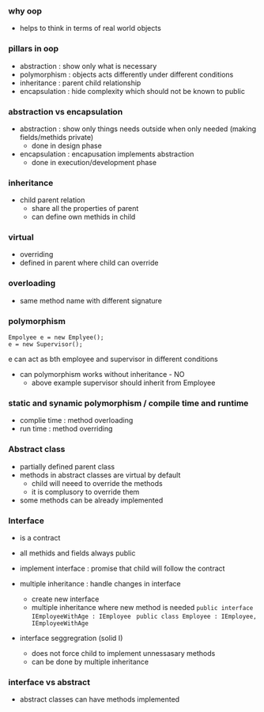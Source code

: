 ### why oop
- helps to think in terms of real world objects

### pillars in oop
- abstraction : show only what is necessary
- polymorphism : objects acts differently under different conditions
- inheritance : parent child relationship
- encapsulation : hide complexity which should not be known to public

### abstraction vs encapsulation
- abstraction : show only things needs outside when only needed (making fields/methids private)
    - done in design phase
- encapsulation : encapusation implements abstraction
    - done in execution/development phase    


### inheritance
- child parent relation
    - share all the properties of parent
    - can define own methids in child

### virtual
- overriding
- defined in parent where child can override

### overloading
- same method name with different signature

### polymorphism

```
Empolyee e = new Emplyee();
e = new Supervisor();
```
e can act as bth employee and supervisor in different conditions

- can polymorphism works without inheritance - NO
    - above example supervisor should inherit from Employee

### static and synamic polymorphism / compile time and runtime
- complie time : method overloading
- run time : method overriding


### Abstract class
- partially defined parent class
- methods in abstract classes are virtual by default
    - child will neeed to override the methods
    - it is complusory to override them 
- some methods can be already implemented

### Interface
- is a contract
- all methids and fields always public
- implement interface : promise that child will follow the contract
- multiple inheritance : handle changes in interface
    - create new interface
    - multiple inheritance where new method is needed
    `public interface IEmployeeWithAge : IEmployee `
    `public class Employee : IEmployee, IEmployeeWithAge`

- interface seggregration (solid I)
    - does not force child to implement unnessasary methods
    - can be done by multiple inheritance

### interface vs abstract
- abstract classes can have methods implemented
